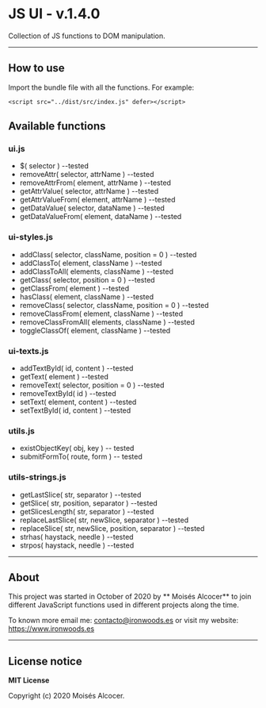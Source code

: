 # JS UI - v.1.4.0

Collection of JS functions to DOM manipulation.


***

## How to use

Import the bundle file with all the functions. For example:

    <script src="../dist/src/index.js" defer></script>


## Available functions

### ui.js

 * $( selector )                                                --tested
 * removeAttr( selector, attrName )                             --tested
 * removeAttrFrom( element, attrName )                          --tested
 * getAttrValue( selector, attrName )                           --tested
 * getAttrValueFrom( element, attrName )                        --tested
 * getDataValue( selector, dataName )                           --tested
 * getDataValueFrom( element, dataName )                        --tested


### ui-styles.js

 * addClass( selector, className, position = 0 )             --tested
 * addClassTo( element, className )                          --tested
 * addClassToAll( elements, className )                      --tested
 * getClass( selector, position = 0 )                        --tested
 * getClassFrom( element )                                   --tested
 * hasClass( element, className )                            --tested
 * removeClass( selector, className, position = 0 )          --tested
 * removeClassFrom( element, className )                     --tested
 * removeClassFromAll( elements, className )                 --tested
 * toggleClassOf( element, className )                       --tested


### ui-texts.js

 * addTextById( id, content )                                   --tested
 * getText( element )                                           --tested
 * removeText( selector, position = 0 )                         --tested
 * removeTextById( id )                                         --tested
 * setText( element, content )                                  --tested
 * setTextById( id, content )                                   --tested


### utils.js

 * existObjectKey( obj, key )                                  -- tested
 * submitFormTo( route, form )                                 -- tested


### utils-strings.js

 * getLastSlice( str, separator )                               --tested
 * getSlice( str, position, separator )                         --tested
 * getSlicesLength( str, separator )                            --tested
 * replaceLastSlice( str, newSlice, separator )                 --tested
 * replaceSlice( str, newSlice, position, separator )           --tested
 * strhas( haystack, needle )                                   --tested
 * strpos( haystack, needle )                                   --tested


***
## About

This project was started in October of 2020 by ** Moisés Alcocer** to join
different JavaScript functions used in different projects along the time.

To known more email me: contacto@ironwoods.es or visit my website:
https://www.ironwoods.es

***
## License notice

**MIT License**

Copyright (c) 2020 Moisés Alcocer.
